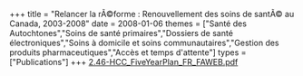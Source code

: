 +++
title = "Relancer la rÃ©forme : Renouvellement des soins de santÃ© au Canada, 2003-2008"
date = 2008-01-06
themes = ["Santé des Autochtones","Soins de santé primaires","Dossiers de santé électroniques","Soins à domicile et soins communautaires","Gestion des produits pharmaceutiques","Accès et temps d'attente"]
types = ["Publications"]
+++
[2.46-HCC_FiveYearPlan_FR_FAWEB.pdf](/files/2.46-HCC_FiveYearPlan_FR_FAWEB.pdf)
